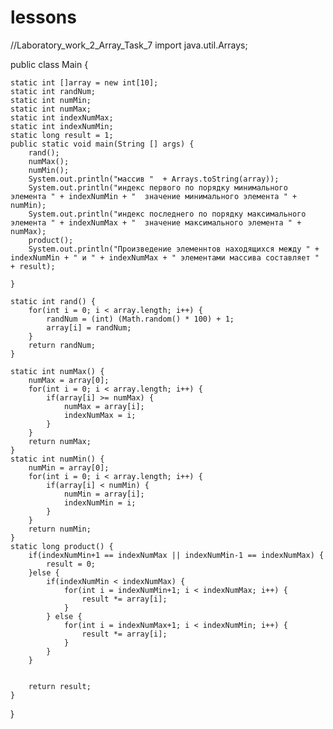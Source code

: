 # lessons

//Laboratory_work_2_Array_Task_7
import java.util.Arrays;

public class Main {

	static int []array = new int[10]; 
	static int randNum;
	static int numMin;
	static int numMax;
	static int indexNumMax;
	static int indexNumMin;
	static long result = 1;
	public static void main(String [] args) {
		rand();
		numMax();
		numMin();
		System.out.println("массив "  + Arrays.toString(array));
		System.out.println("индекс первого по порядку минимального элемента " + indexNumMin + "  значение минимального элемента " + numMin);
		System.out.println("индекс последнего по порядку максимального элемента " + indexNumMax + "  значение максимального элемента " + numMax);
		product();
		System.out.println("Произведение элеменнтов находящихся между " + indexNumMin + " и " + indexNumMax + " элементами массива составляет " + result);
		
	}
	
	static int rand() {
		for(int i = 0; i < array.length; i++) {
			randNum = (int) (Math.random() * 100) + 1;
			array[i] = randNum;
		}
		return randNum;
	}
	
	static int numMax() {
		numMax = array[0];
		for(int i = 0; i < array.length; i++) {
			if(array[i] >= numMax) {
				numMax = array[i];
				indexNumMax = i;
			}
		}
		return numMax;
	}
	static int numMin() {
		numMin = array[0];
		for(int i = 0; i < array.length; i++) {
			if(array[i] < numMin) {
				numMin = array[i];
				indexNumMin = i;
			}
		}
		return numMin;
	}
	static long product() {
		if(indexNumMin+1 == indexNumMax || indexNumMin-1 == indexNumMax) {
			result = 0;
		}else {
			if(indexNumMin < indexNumMax) {
				for(int i = indexNumMin+1; i < indexNumMax; i++) {
					result *= array[i]; 
				}
			} else {
				for(int i = indexNumMax+1; i < indexNumMin; i++) {
					result *= array[i]; 
				}
			}
		}


		return result;
	}
}
